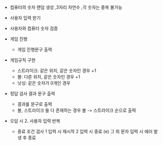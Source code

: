 - 컴퓨터의 숫자 랜덤 생성 ,3자리 자연수 ,각 숫자는 중복 불가능
- 사용자 입력 받기
- 사용자와 컴퓨터 숫자 검증
- 게임 진행
    - 게임 진행문구 출력
- 게임규칙 구현
    - 스트라이크: 같은 위치, 같은 숫자인 경우 +1
    - 볼: 다른 위치, 같은 숫자인 경우 +1
    - 낫싱: 같은 숫자가 0개인 경우

- 정답 검사 결과 문구 출력
    - 결과를 문구로 출력
    - 볼, 스트라이크 둘 다 존재하는 경우 볼 -> 스트라이크 순으로 출력
- 오답 시 2. 사용자 입력 반복
    - 종료 조건 검사
      1 입력 시 재시작
      2 입력 시 종료
      (e) 그 외 문자 입력 시 에러 발생 후 종료